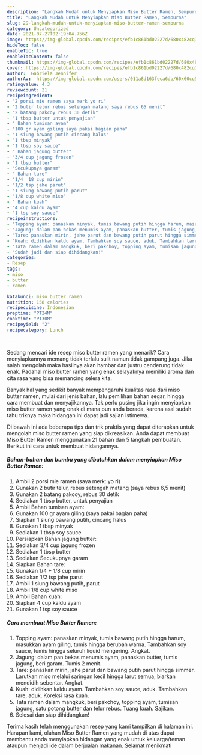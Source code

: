 ```yaml
---
description: "Langkah Mudah untuk Menyiapkan Miso Butter Ramen, Sempurna"
title: "Langkah Mudah untuk Menyiapkan Miso Butter Ramen, Sempurna"
slug: 29-langkah-mudah-untuk-menyiapkan-miso-butter-ramen-sempurna
category: Uncategorized
date: 2021-07-27T02:19:04.756Z
image: https://img-global.cpcdn.com/recipes/efb1c861bd02227d/680x482cq70/miso-butter-ramen-foto-resep-utama.jpg
hideToc: false
enableToc: true
enableTocContent: false
thumbnail: https://img-global.cpcdn.com/recipes/efb1c861bd02227d/680x482cq70/miso-butter-ramen-foto-resep-utama.jpg
cover: https://img-global.cpcdn.com/recipes/efb1c861bd02227d/680x482cq70/miso-butter-ramen-foto-resep-utama.jpg
author:  Gabriela Jennifer
authorAv:  https://img-global.cpcdn.com/users/011a8d163feca6db/60x60cq50/avatar.jpg
ratingvalue: 4.3
reviewcount: 21
recipeingredient:
- "2 porsi mie ramen saya merk yo ri"
- "2 butir telur rebus setengah matang saya rebus 65 menit"
- "2 batang pakcoy rebus 30 detik"
- "1 tbsp butter untuk penyajian"
- " Bahan tumisan ayam"
- "100 gr ayam giling saya pakai bagian paha"
- "1 siung bawang putih cincang halus"
- "1 tbsp minyak"
- "1 tbsp soy sauce"
- " Bahan jagung butter"
- "3/4 cup jagung frozen"
- "1 tbsp butter"
- "Secukupnya garam"
- " Bahan tare"
- "1/4  18 cup mirin"
- "1/2 tsp jahe parut"
- "1 siung bawang putih parut"
- "1/8 cup white miso"
- " Bahan kuah"
- "4 cup kaldu ayam"
- "1 tsp soy sauce"
recipeinstructions:
- "Topping ayam: panaskan minyak, tumis bawang putih hingga harum, masukkan ayam giling, tumis hingga berubah warna. Tambahkan soy sauce, tumis hingga seluruh liquid mengering. Angkat."
- "Jagung: dalam pan bekas menumis ayam, panaskan butter, tumis jagung, beri garam. Tumis 2 menit."
- "Tare: panaskan mirin, jahe parut dan bawang putih parut hingga simmer. Larutkan miso melalui saringan kecil hingga larut semua, biarkan mendidih sebentar. Angkat."
- "Kuah: didihkan kaldu ayam. Tambahkan soy sauce, aduk. Tambahkan tare, aduk. Koreksi rasa kuah."
- "Tata ramen dalam mangkuk, beri pakchoy, topping ayam, tumisan jagung, satu potong butter dan telur rebus. Tuang kuah. Sajikan."
- "Sudah jadi dan siap dihidangkan!"
categories:
- Resep
tags:
- miso
- butter
- ramen

katakunci: miso butter ramen 
nutrition: 158 calories
recipecuisine: Indonesian
preptime: "PT24M"
cooktime: "PT30M"
recipeyield: "2"
recipecategory: Lunch

---
```



Sedang mencari ide resep miso butter ramen yang menarik? Cara menyiapkannya memang tidak terlalu sulit namun tidak gampang juga. Jika salah mengolah maka hasilnya akan hambar dan justru cenderung tidak enak. Padahal miso butter ramen yang enak selayaknya memiliki aroma dan cita rasa yang bisa memancing selera kita.


Banyak hal yang sedikit banyak mempengaruhi kualitas rasa dari miso butter ramen, mulai dari jenis bahan, lalu pemilihan bahan segar, hingga cara membuat dan menyajikannya. Tak perlu pusing jika ingin menyiapkan miso butter ramen yang enak di mana pun anda berada, karena asal sudah tahu triknya maka hidangan ini dapat jadi sajian istimewa.




Di bawah ini ada beberapa tips dan trik praktis yang dapat diterapkan untuk mengolah miso butter ramen yang siap dikreasikan. Anda dapat membuat Miso Butter Ramen menggunakan 21 bahan dan 5 langkah pembuatan. Berikut ini cara untuk membuat hidangannya.

<!--inarticleads1-->

##### Bahan-bahan dan bumbu yang dibutuhkan dalam menyiapkan Miso Butter Ramen:

1. Ambil 2 porsi mie ramen (saya merk: yo ri)
1. Gunakan 2 butir telur, rebus setengah matang (saya rebus 6,5 menit)
1. Gunakan 2 batang pakcoy, rebus 30 detik
1. Sediakan 1 tbsp butter, untuk penyajian
1. Ambil  Bahan tumisan ayam:
1. Gunakan 100 gr ayam giling (saya pakai bagian paha)
1. Siapkan 1 siung bawang putih, cincang halus
1. Gunakan 1 tbsp minyak
1. Sediakan 1 tbsp soy sauce
1. Persiapkan  Bahan jagung butter:
1. Sediakan 3/4 cup jagung frozen
1. Sediakan 1 tbsp butter
1. Sediakan Secukupnya garam
1. Siapkan  Bahan tare:
1. Gunakan 1/4 + 1/8 cup mirin
1. Sediakan 1/2 tsp jahe parut
1. Ambil 1 siung bawang putih, parut
1. Ambil 1/8 cup white miso
1. Ambil  Bahan kuah:
1. Siapkan 4 cup kaldu ayam
1. Gunakan 1 tsp soy sauce




<!--inarticleads2-->

##### Cara membuat Miso Butter Ramen:

1. Topping ayam: panaskan minyak, tumis bawang putih hingga harum, masukkan ayam giling, tumis hingga berubah warna. Tambahkan soy sauce, tumis hingga seluruh liquid mengering. Angkat.
1. Jagung: dalam pan bekas menumis ayam, panaskan butter, tumis jagung, beri garam. Tumis 2 menit.
1. Tare: panaskan mirin, jahe parut dan bawang putih parut hingga simmer. Larutkan miso melalui saringan kecil hingga larut semua, biarkan mendidih sebentar. Angkat.
1. Kuah: didihkan kaldu ayam. Tambahkan soy sauce, aduk. Tambahkan tare, aduk. Koreksi rasa kuah.
1. Tata ramen dalam mangkuk, beri pakchoy, topping ayam, tumisan jagung, satu potong butter dan telur rebus. Tuang kuah. Sajikan.
1. Selesai dan siap dihidangkan!



Terima kasih telah menggunakan resep yang kami tampilkan di halaman ini. Harapan kami, olahan Miso Butter Ramen yang mudah di atas dapat membantu anda menyiapkan hidangan yang enak untuk keluarga/teman ataupun menjadi ide dalam berjualan makanan. Selamat menikmati
